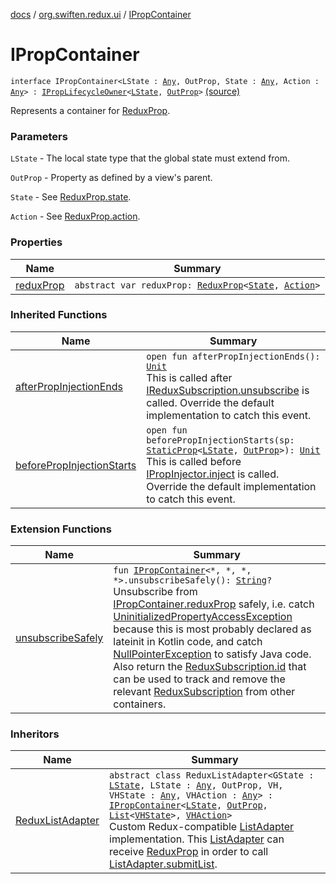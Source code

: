 [docs](../../index.md) / [org.swiften.redux.ui](../index.md) / [IPropContainer](./index.md)

# IPropContainer

`interface IPropContainer<LState : `[`Any`](https://kotlinlang.org/api/latest/jvm/stdlib/kotlin/-any/index.html)`, OutProp, State : `[`Any`](https://kotlinlang.org/api/latest/jvm/stdlib/kotlin/-any/index.html)`, Action : `[`Any`](https://kotlinlang.org/api/latest/jvm/stdlib/kotlin/-any/index.html)`> : `[`IPropLifecycleOwner`](../-i-prop-lifecycle-owner/index.md)`<`[`LState`](index.md#LState)`, `[`OutProp`](index.md#OutProp)`>` [(source)](https://github.com/protoman92/KotlinRedux/tree/master/common/common-ui/src/main/kotlin/org/swiften/redux/ui/Injector.kt#L48)

Represents a container for [ReduxProp](../-redux-prop/index.md).

### Parameters

`LState` - The local state type that the global state must extend from.

`OutProp` - Property as defined by a view's parent.

`State` - See [ReduxProp.state](../-redux-prop/state.md).

`Action` - See [ReduxProp.action](../-redux-prop/action.md).

### Properties

| Name | Summary |
|---|---|
| [reduxProp](redux-prop.md) | `abstract var reduxProp: `[`ReduxProp`](../-redux-prop/index.md)`<`[`State`](index.md#State)`, `[`Action`](index.md#Action)`>` |

### Inherited Functions

| Name | Summary |
|---|---|
| [afterPropInjectionEnds](../-i-prop-lifecycle-owner/after-prop-injection-ends.md) | `open fun afterPropInjectionEnds(): `[`Unit`](https://kotlinlang.org/api/latest/jvm/stdlib/kotlin/-unit/index.html)<br>This is called after [IReduxSubscription.unsubscribe](../../org.swiften.redux.core/-i-redux-subscription/unsubscribe.md) is called. Override the default implementation to catch this event. |
| [beforePropInjectionStarts](../-i-prop-lifecycle-owner/before-prop-injection-starts.md) | `open fun beforePropInjectionStarts(sp: `[`StaticProp`](../-static-prop/index.md)`<`[`LState`](../-i-prop-lifecycle-owner/index.md#LState)`, `[`OutProp`](../-i-prop-lifecycle-owner/index.md#OutProp)`>): `[`Unit`](https://kotlinlang.org/api/latest/jvm/stdlib/kotlin/-unit/index.html)<br>This is called before [IPropInjector.inject](../-i-prop-injector/inject.md) is called. Override the default implementation to catch this event. |

### Extension Functions

| Name | Summary |
|---|---|
| [unsubscribeSafely](../unsubscribe-safely.md) | `fun `[`IPropContainer`](./index.md)`<*, *, *, *>.unsubscribeSafely(): `[`String`](https://kotlinlang.org/api/latest/jvm/stdlib/kotlin/-string/index.html)`?`<br>Unsubscribe from [IPropContainer.reduxProp](redux-prop.md) safely, i.e. catch [UninitializedPropertyAccessException](#) because this is most probably declared as lateinit in Kotlin code, and catch [NullPointerException](http://docs.oracle.com/javase/6/docs/api/java/lang/NullPointerException.html) to satisfy Java code. Also return the [ReduxSubscription.id](../../org.swiften.redux.core/-redux-subscription/id.md) that can be used to track and remove the relevant [ReduxSubscription](../../org.swiften.redux.core/-redux-subscription/index.md) from other containers. |

### Inheritors

| Name | Summary |
|---|---|
| [ReduxListAdapter](../../org.swiften.redux.android.ui.recyclerview/-redux-list-adapter/index.md) | `abstract class ReduxListAdapter<GState : `[`LState`](../../org.swiften.redux.android.ui.recyclerview/-redux-list-adapter/index.md#LState)`, LState : `[`Any`](https://kotlinlang.org/api/latest/jvm/stdlib/kotlin/-any/index.html)`, OutProp, VH, VHState : `[`Any`](https://kotlinlang.org/api/latest/jvm/stdlib/kotlin/-any/index.html)`, VHAction : `[`Any`](https://kotlinlang.org/api/latest/jvm/stdlib/kotlin/-any/index.html)`> : `[`IPropContainer`](./index.md)`<`[`LState`](../../org.swiften.redux.android.ui.recyclerview/-redux-list-adapter/index.md#LState)`, `[`OutProp`](../../org.swiften.redux.android.ui.recyclerview/-redux-list-adapter/index.md#OutProp)`, `[`List`](https://kotlinlang.org/api/latest/jvm/stdlib/kotlin.collections/-list/index.html)`<`[`VHState`](../../org.swiften.redux.android.ui.recyclerview/-redux-list-adapter/index.md#VHState)`>, `[`VHAction`](../../org.swiften.redux.android.ui.recyclerview/-redux-list-adapter/index.md#VHAction)`>`<br>Custom Redux-compatible [ListAdapter](#) implementation. This [ListAdapter](#) can receive [ReduxProp](../-redux-prop/index.md) in order to call [ListAdapter.submitList](#). |
